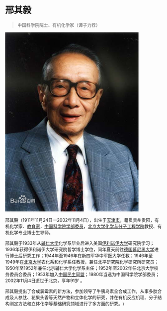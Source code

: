 # 邢其毅

> 中国科学院院士、有机化学家（谭子力荐）

<img src="/_media/image (2).png" alt="">

邢其毅（1911年11月24日—2002年11月4日），出生于[天津市](https://baike.baidu.com/item/%E5%A4%A9%E6%B4%A5%E5%B8%82/213824?fromModule=lemma\_inlink)，籍贯贵州贵阳，有机化学家、[教育家](https://baike.baidu.com/item/%E6%95%99%E8%82%B2%E5%AE%B6/10341583?fromModule=lemma\_inlink)，[中国科学院学部委员](https://baike.baidu.com/item/%E4%B8%AD%E5%9B%BD%E7%A7%91%E5%AD%A6%E9%99%A2%E5%AD%A6%E9%83%A8%E5%A7%94%E5%91%98/10229951?fromModule=lemma\_inlink)，[北京大学化学与分子工程学院](https://baike.baidu.com/item/%E5%8C%97%E4%BA%AC%E5%A4%A7%E5%AD%A6%E5%8C%96%E5%AD%A6%E4%B8%8E%E5%88%86%E5%AD%90%E5%B7%A5%E7%A8%8B%E5%AD%A6%E9%99%A2/3076042?fromModule=lemma\_inlink)教授、有机化学专业博士生导师。

&#x20;     邢其毅于1933年从[辅仁大学](https://baike.baidu.com/item/%E8%BE%85%E4%BB%81%E5%A4%A7%E5%AD%A6/18780083?fromModule=lemma\_inlink)化学系毕业后进入美国[伊利诺伊大学](https://baike.baidu.com/item/%E4%BC%8A%E5%88%A9%E8%AF%BA%E4%BC%8A%E5%A4%A7%E5%AD%A6/1373290?fromModule=lemma\_inlink)研究院学习；1936年获得伊利诺伊大学研究院哲学博士学位，同年夏天前往[德国慕尼黑大学](https://baike.baidu.com/item/%E5%BE%B7%E5%9B%BD%E6%85%95%E5%B0%BC%E9%BB%91%E5%A4%A7%E5%AD%A6/258605?fromModule=lemma\_inlink)进行博士后研究工作；1944年至1946年在新四军华中军医大学任教；1946年至1949年在[北京大学](https://baike.baidu.com/item/%E5%8C%97%E4%BA%AC%E5%A4%A7%E5%AD%A6/110221?fromModule=lemma\_inlink)农化系和化学系任教授，兼任北平研究院化学研究所研究员；1950年至1952年兼任北京辅仁大学化学系主任；1952年至2002年任北京大学校务委员会委员；1953年加入[中国民主同盟](https://baike.baidu.com/item/%E4%B8%AD%E5%9B%BD%E6%B0%91%E4%B8%BB%E5%90%8C%E7%9B%9F/457730?fromModule=lemma\_inlink)；1980年当选为中国科学院学部委员；2002年11月4日逝世于北京，享年91岁  。

&#x20;     邢其毅提出了合成氯霉素的新方法，参加领导了牛胰岛素全合成工作，从事多肽合成及人参肽、花果头香等天然产物和立体化学的研究，并在有机反应机理、分子结构测定方法和立体化学等基础研究领域进行了多方面的研究。\
